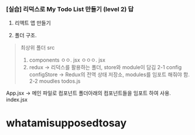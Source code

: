 ### [실습] 리덕스로 My Todo List 만들기 (level 2) 답

1. 리액트 앱 만들기

2. 폴더 구조. 
> 최상위 폴더 src 
 > 1. components
  > ㅇㅇ. jsx
  > ㅇㅇㅇ. jsx 
 > 2. redux -> 리덕스를 활용하는 폴더, store와 module이 담김
  > 2-1 config
   > configStore -> Redux의 전역 상태 저장소, modules를 임포트 해줘야 함.
  > 2-2 moudles
   > todos.js

App.jsx -> 메인 파일로 컴포넌트 폴더아래의 컴포넌트들을 임포트 하여 사용.
index.jsx


# whatamisupposedtosay
